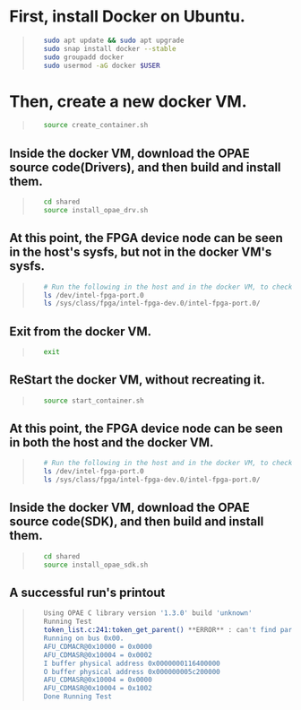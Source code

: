# First, install Docker on Ubuntu.

>
>```bash
>    sudo apt update && sudo apt upgrade
>    sudo snap install docker --stable
>    sudo groupadd docker
>    sudo usermod -aG docker $USER


# Then, create a new docker VM.

>
>```bash
>    source create_container.sh

## Inside the docker VM, download the OPAE source code(Drivers), and then build and install them.

>
>```bash
>    cd shared
>    source install_opae_drv.sh

## At this point, the FPGA device node can be seen in the host's sysfs, but not in the docker VM's sysfs.

>
>```bash
>    # Run the following in the host and in the docker VM, to check the driver status
>    ls /dev/intel-fpga-port.0 
>    ls /sys/class/fpga/intel-fpga-dev.0/intel-fpga-port.0/

## Exit from the docker VM.

>
>```bash
>    exit

## ReStart the docker VM, without recreating it.

>
>```bash
>    source start_container.sh

## At this point, the FPGA device node can be seen in both the host and the docker VM.

>
>```bash
>    # Run the following in the host and in the docker VM, to check the driver status
>    ls /dev/intel-fpga-port.0 
>    ls /sys/class/fpga/intel-fpga-dev.0/intel-fpga-port.0/


## Inside the docker VM, download the OPAE source code(SDK), and then build and install them.

>
>```bash
>    cd shared
>    source install_opae_sdk.sh

## A successful run's printout

>
>```bash
>    Using OPAE C library version '1.3.0' build 'unknown'
>    Running Test
>    token_list.c:241:token_get_parent() **ERROR** : can't find parent in: /sys/class/fpga/intel-fpga-dev.0/
>    Running on bus 0x00.
>    AFU_CDMACR@0x10000 = 0x0000
>    AFU_CDMASR@0x10004 = 0x0002
>    I buffer physical address 0x0000000116400000
>    O buffer physical address 0x000000005c200000
>    AFU_CDMASR@0x10004 = 0x0000
>    AFU_CDMASR@0x10004 = 0x1002
>    Done Running Test


